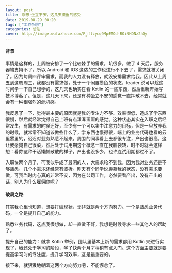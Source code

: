```yaml
---
layout: post
title: 杂想·坐立不安，这几天摸鱼的感受
date: 2019-08-29 00:20
tags: ["工作杂想"]
categories: 想法
cover: http://image.wufazhuce.com/Fjflzycq9MpEMOd-ROiNHDNz2hQy
---
```


#### 背景

事情是这样的，上周被安排了一个比较棘手的需求，坑很多，做了 4 天后，服务器端支持不了，所以 Android 和 IOS 这边的工作也进行不下去了，需求就被关闭了。因为每周四评审需求，而我的人力没有释放，就没安排需求给我。因此从上周五到这周周三，我都没有需求做，处于一个闲置摸鱼的状态，leader 说可以趁这时间学一下自己想学的，这几天也确实在看 Kotlin 的一些东西，然后重新开始写技术博客了。但是，这几天下来，还是有种坐立不安的感觉一直挥散不去，经常就会有一种很强烈的危机感。

我反思了一下，觉得最主要的原因就是我的专注力不够、效率很低，造成了学东西很慢，然后就经常觉得自己上班有点浑浑噩噩的感觉。这种状态其实在入职之后经常发生，有需求的时候还好，至少有一个可以集中注意力的目标，但是一旦放养我的时候，就常常不知道该做些什么了，学东西也慢得很，端上的业务代码也看的云里雾里的，迟迟对业务熟悉不起来。周围的同事看上去都很专注，产出也很高，这让我感觉自己很菜，然后处于试用期这个概念一直在我脑袋转，时不时就会这样想：看你这种干活懒懒散散的样子，产出也没多少，也许连试用期都过不了。

入职快两个月了，可我似乎成了最闲的人，大需求轮不到我，因为我对业务还是不够熟悉。几个小需求还经常有波折。昨天有个同学说羡慕我的状态，没有需求要做，可我当时内心真的非常不安，因为在公司工作，必然要看产出，没有产出的话，别人为什么雇佣你呢？

#### 破局之路

其实我心里也知道，想要打破现状，无非就是两个方向努力。一个是熟悉业务代码，一个是提升自己的能力。

熟悉业务代码，这点我很想做，却一直做不好，我想是时候寻求一些其他人的帮助了。

提升自己的能力：就拿 Kotlin 举例，团队里基本上新的需求都用 Kotlin 来进行实现了，我还处于学习的阶段，学了快两个月才稍稍有点入门。这个方面主要就是要提高学习时的专注度，提升学习效率，这是最重要的。

接下来，就狠狠地朝着这两个方向努力吧，不能懈怠了。